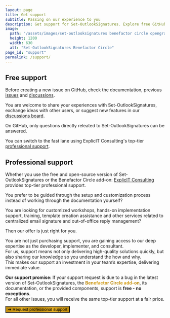 ```yaml
---
layout: page
title: Get support
subtitle: Passing on our experience to you
description: Get support for Set-OutlookSignatures. Explore free GitHub help or premium consulting from ExplicIT. Expert guidance, workshops, and implementation support.
image:
  path: "/assets/images/set-outlooksignatures benefactor circle opengraph1200x630.png"
  height: 1200
  width: 630
  alt: "Set-OutlookSignatures Benefactor Circle"
page_id: "support"
permalink: /support/
---
```

<h2 id="free-support">Free support</h2>
<p>
  Before creating a new issue on GitHub, check the documentation, previous 
  <a href="https://github.com/Set-OutlookSignatures/Set-OutlookSignatures/issues?q=">issues</a> 
  and 
  <a href="https://github.com/Set-OutlookSignatures/Set-OutlookSignatures/discussions?discussions_q=">discussions</a>.
</p>
<p>
  You are welcome to share your experiences with Set-OutlookSignatures, exchange ideas with other users, or suggest new features in our 
  <a href="https://github.com/Set-OutlookSignatures/Set-OutlookSignatures/discussions?discussions_q=">discussions board</a>.
</p>
<p>
  On GitHub, only questions directly releated to Set-OutlookSignatures can be answered.
</p>
<p>
  You can switch to the fast lane using ExplicIT Consulting's top-tier <a href="#professional-support">professional support</a>.
</p>


<h2 id="professional-support">Professional support</h2>
<p>
  Whether you use the free and open-source version of Set-OutlookSignatures or the Benefactor Circle add-on: <a href="https://explicitconsulting.at">ExplicIT Consulting</a> provides top-tier professional support.
</p>
<p>
  You prefer to be guided through the setup and customization process instead of working through the documentation yourself?
</p>
<p>
  You are looking for customized workshops, hands-on implementation support, training, template creation assistance and other services related to centralized email signature and out-of-office reply management?
</p>
<p>
  Then our offer is just right for you.
</p>
<p>
  You are not just purchasing support, you are gaining access to our deep expertise as the developer, implementer, and consultant.
  <br>
  For us, support means not only delivering high-quality solutions quickly, but also sharing our knowledge so you understand the how and why.
  <br>
  This makes our support an investment in your team’s expertise, delivering immediate value.
</p>
<p>
  <strong>Our support promise: </strong>If your support request is due to a bug in the latest version of Set-OutlookSignatures, the <span style="font-weight: bold; background-image: linear-gradient(to right, darkgoldenrod, goldenrod, darkgoldenrod, goldenrod, darkgoldenrod); background-clip: text; color: transparent;">Benefactor Circle add-on</span>, its documentation, or the provided components, support is <strong>free - no exceptions</strong>.
  <br>
  For all other issues, you will receive the same top-tier support at a fair price.
</p>

<p>
  <a href="https://forms.cloud.microsoft/r/CnwjH98vSs">
    <button class="button is-custom-color is-link is-normal is-hovered has-text-black has-text-weight-bold" style="background-image: linear-gradient(to right, darkgoldenrod, goldenrod, darkgoldenrod, goldenrod, darkgoldenrod)">
      ➔ Request professional support
    </button>
  </a>
</p>
